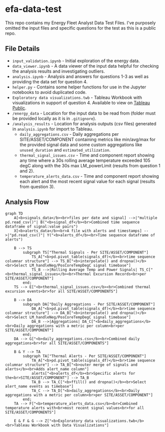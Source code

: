 # efa-data-test
This repo contains my Energy Fleet Analyst Data Test Files. I've purposely omitted the input files and specific questions for the test as this is a public repo.

## File Details
 - `input_validation.ipynb` - Initial exploration of the energy data.
 - `data_viewer.ipynb` - A data viewer of the input data helpful for checking the analysis results and investigating outliers.
 - `analysis.ipynb` - Analysis and answers for questions 1-3 as well as providing the data set for question 4.
 - `helper.py` - Contains some helper functions for use in the Jupyter notebooks to avoid duplicated code.
 - `Exploratory data visualizations.twb` - Tableau Workbook with visualizations in support of question 4. Available to view on [Tableau Public](https://public.tableau.com/app/profile/daniel.northcott/viz/Exploratorydatavisualizations/AlertsReport).
 - `/energy_data` - Location for the input data to be read from (folder must be provided locally as it is in `.gitignore`).
 - `/analysis_results` - Location for analysis outputs (csv files) generated in `analysis.ipynb` for import to Tableau.
    - `daily_aggregations.csv` - Daily aggregations per SITE/ASSET/COMPONENT containing metrics like min/avg/max for the provided signal data and some custom aggregations like `unused_duration` and `estimated_utilization`.
    - `thermal_signal_issues.csv` - Time and component report showing any time where a 30s rolling average temperature exceeded 105 degC along with the 30s max LM_powerLimit (results from question 1 and 2).
    - `temperature_alerts_data.csv` - Time and component report showing each alert and the most recent signal value for each signal (results from question 3).

## Analysis Flow
<!---
Credit [Mermaid Live Editor](https://mermaid.live/edit)"
-->

```mermaid
graph TD
    A[<b>signals_data</b><br>files per date and signal] -->|"multiple pd.read_csv()"| B("<b>signal_df</b><br>Combined time sequence dataframe of signal:value pairs")
    X[<b>alerts_data</b><br>A file with alerts and timestamps] -->|"pd.read_csv()"| Y("<b>alerts_df</b><br>Time sequence dataframe of alerts")
    
    B --> TS
        subgraph TS["Thermal Signals - Per SITE/ASSET/COMPONENT"]
            TS_A["<b>pd.pivot_table(signals_df)</b><br>time sequence columnar structure"] --> TS_B["<b>interpolate() and dropna()</b><br>Select LM_handleNeg/PosCoreTempDegC signal timebase"]
            TS_B -->|Rolling Average Temp and Power Signals| TS_C["<b>thermal_signal_issues</b><br>Thermal Excursion Records<br>per SITE/ASSET/COMPONENT"]
        end;
    TS --> E["<b>thermal_signal_issues.csv</b><br>Combined thermal excursion events<br>for all SITE/ASSET/COMPONENTS"]

    B --> DA
        subgraph DA["Daily Aggregations - Per SITE/ASSET/COMPONENT"]
            DA_A["<b>pd.pivot_table(signals_df)</b><br>time sequence columnar structure"] --> DA_B["<b>interpolate() and dropna()</b><br>Select LM_handleNeg/PosCoreTempDegC signal timebase"]
            DA_B -->|Aggregations| DA_C["<b>daily_aggregations</b><br>Daily aggregations with a metric per column<br>per SITE/ASSET/COMPONENT"]
        end;
    DA --> G["<b>daily_aggregations.csv</b><br>Combined daily aggregations<br>for all SITE/ASSET/COMPONENTS"]

    B & Y --> TA
        subgraph TA["Thermal Alerts - Per SITE/ASSET/COMPONENT"]
            TA_A["<b>pd.pivot_table(signals_df)</b><br>time sequence columnar structure"] --> TA_B["<b>outer merge of signals and alerts</b><br>Adds alert_name column"]
            alerts["<b>alerts_df</b><br>Specific alerts for the<br>SITE/ASSET/COMPONENT"] --> TA_B
            TA_B --> TA_C["<b>ffill() and dropna()</b><br>Select alert_name events as timebase"]
            TA_C --> TA_D["<b>daily_aggregations</b><br>Daily aggregations with a metric per column<br>per SITE/ASSET/COMPONENT"]
        end;
    TA --> F["<b>temperature_alerts_data.csv</b><br>Combined temperature alerts with<br>most recent signal values<br>for all SITE/ASSET/COMPONENTS"]

    E & F & G --> Z["<b>Exploratory data visualizations.twb</b><br>Tableau Workbook with Data Visualizations"]
```